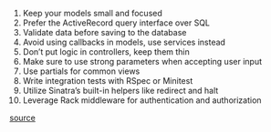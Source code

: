 1. Keep your models small and focused
2. Prefer the ActiveRecord query interface over SQL
3. Validate data before saving to the database
4. Avoid using callbacks in models, use services instead
5. Don’t put logic in controllers, keep them thin
6. Make sure to use strong parameters when accepting user input
7. Use partials for common views
8. Write integration tests with RSpec or Minitest
9. Utilize Sinatra’s built-in helpers like redirect and halt
10. Leverage Rack middleware for authentication and authorization


[source](https://climbtheladder.com/10-sinatra-activerecord-best-practices/)
